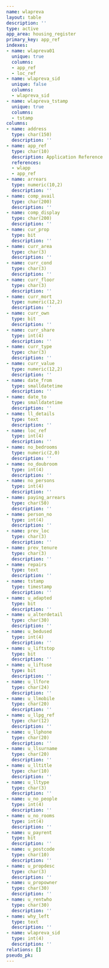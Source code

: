 ```yaml
---
name: wlapreva
layout: table
description: ''
type: active
app_area: housing_register
primary_key: app_ref
indexes:
- name: wlapreva01
  unique: true
  columns:
  - app_ref
  - loc_ref
- name: wlapreva_sid
  unique: false
  columns:
  - wlapreva_sid
- name: wlapreva_tstamp
  unique: true
  columns:
  - tstamp
columns:
- name: address
  type: char(150)
  description: ''
- name: app_ref
  type: char(10)
  description: Application Reference
  references:
  - wlapp
  - app_ref
- name: arrears
  type: numeric(10,2)
  description: ''
- name: comp_avail
  type: char(200)
  description: ''
- name: comp_display
  type: char(200)
  description: ''
- name: cur_prop
  type: bit
  description: ''
- name: curr_area
  type: char(3)
  description: ''
- name: curr_cond
  type: char(3)
  description: ''
- name: curr_floor
  type: char(3)
  description: ''
- name: curr_mort
  type: numeric(12,2)
  description: ''
- name: curr_own
  type: bit
  description: ''
- name: curr_share
  type: int(4)
  description: ''
- name: curr_type
  type: char(3)
  description: ''
- name: curr_value
  type: numeric(12,2)
  description: ''
- name: date_from
  type: smalldatetime
  description: ''
- name: date_to
  type: smalldatetime
  description: ''
- name: ll_details
  type: text
  description: ''
- name: loc_ref
  type: int(4)
  description: ''
- name: no_bedrooms
  type: numeric(2,0)
  description: ''
- name: no_doubroom
  type: int(4)
  description: ''
- name: no_persons
  type: int(4)
  description: ''
- name: paying_arrears
  type: char(50)
  description: ''
- name: person_no
  type: int(4)
  description: ''
- name: prev_loc
  type: char(3)
  description: ''
- name: prev_tenure
  type: char(3)
  description: ''
- name: repairs
  type: text
  description: ''
- name: tstamp
  type: timestamp
  description: ''
- name: u_adapted
  type: bit
  description: ''
- name: u_alterdetail
  type: char(30)
  description: ''
- name: u_bedused
  type: int(4)
  description: ''
- name: u_liftstop
  type: bit
  description: ''
- name: u_liftuse
  type: bit
  description: ''
- name: u_llfore
  type: char(24)
  description: ''
- name: u_llmobile
  type: char(20)
  description: ''
- name: u_llpg_ref
  type: char(12)
  description: ''
- name: u_llphone
  type: char(20)
  description: ''
- name: u_llsurname
  type: char(20)
  description: ''
- name: u_lltitle
  type: char(10)
  description: ''
- name: u_lltype
  type: char(3)
  description: ''
- name: u_no_people
  type: int(4)
  description: ''
- name: u_no_rooms
  type: int(4)
  description: ''
- name: u_payrent
  type: bit
  description: ''
- name: u_postcode
  type: char(10)
  description: ''
- name: u_propdesc
  type: char(3)
  description: ''
- name: u_propowner
  type: char(30)
  description: ''
- name: u_rentwho
  type: char(30)
  description: ''
- name: why_left
  type: text
  description: ''
- name: wlapreva_sid
  type: int(4)
  description: ''
relations: []
pseudo_pk: 
---
```


